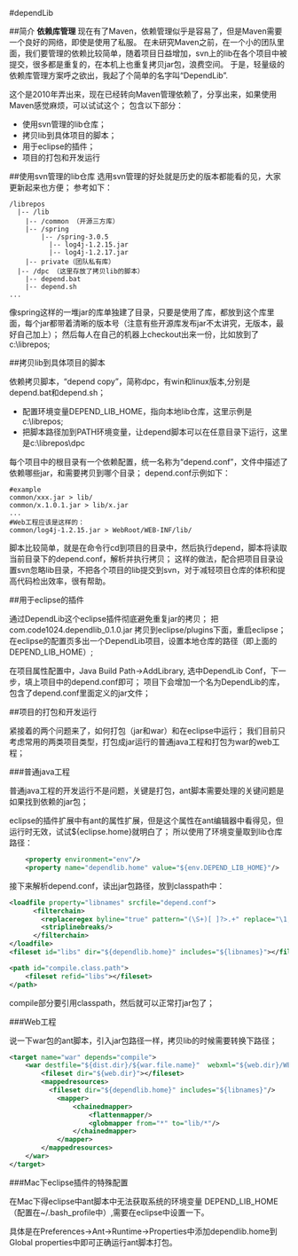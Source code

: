 #dependLib

##简介
**依赖库管理**
现在有了Maven，依赖管理似乎是容易了，但是Maven需要一个良好的网络，即使是使用了私服。
在未研究Maven之前，在一个小的团队里面，我们要管理的依赖比较简单，随着项目日益增加，svn上的lib在各个项目中被提交，很多都是重复的，在本机上也重复拷贝jar包，浪费空间。
于是，轻量级的依赖库管理方案呼之欲出，我起了个简单的名字叫“DependLib”.

这个是2010年弄出来，现在已经转向Maven管理依赖了，分享出来，如果使用Maven感觉麻烦，可以试试这个；
包含以下部分：

* 使用svn管理的lib仓库；
* 拷贝lib到具体项目的脚本；
* 用于eclipse的插件；
* 项目的打包和开发运行



##使用svn管理的lib仓库
选用svn管理的好处就是历史的版本都能看的见，大家更新起来也方便；
参考如下：

```
/librepos
  |-- /lib
    |-- /common （开源三方库）
    |-- /spring
        |-- /spring-3.0.5
          |-- log4j-1.2.15.jar
          |-- log4j-1.2.17.jar
    |-- private（团队私有库）
  |-- /dpc （这里存放了拷贝lib的脚本）
    |-- depend.bat
    |-- depend.sh
...
```

像spring这样的一堆jar的库单独建了目录，只要是使用了库，都放到这个库里面，每个jar都带着清晰的版本号（注意有些开源库发布jar不太讲究，无版本，最好自己加上）；
然后每人在自己的机器上checkout出来一份，比如放到了c:\librepos;

##拷贝lib到具体项目的脚本

依赖拷贝脚本，“depend copy”，简称dpc，有win和linux版本,分别是depend.bat和depend.sh；

* 配置环境变量DEPEND_LIB_HOME，指向本地lib仓库，这里示例是c:\librepos;
* 把脚本路径加到PATH环境变量，让depend脚本可以在任意目录下运行，这里是c:\librepos\dpc

每个项目中的根目录有一个依赖配置，统一名称为“depend.conf”，文件中描述了依赖哪些jar，和需要拷贝到哪个目录；
depend.conf示例如下：

```
#example
common/xxx.jar > lib/
common/x.1.0.1.jar > lib/x.jar
...
#Web工程应该是这样的：
common/log4j-1.2.15.jar > WebRoot/WEB-INF/lib/
```

脚本比较简单，就是在命令行cd到项目的目录中，然后执行depend，脚本将读取当前目录下的depend.conf，解析并执行拷贝；
这样的做法，配合把项目目录设置svn忽略lib目录，不把各个项目的lib提交到svn，对于减轻项目仓库的体积和提高代码检出效率，很有帮助。

##用于eclipse的插件

通过DependLib这个eclipse插件彻底避免重复jar的拷贝；
把 com.code1024.dependlib_0.1.0.jar 拷贝到eclipse/plugins下面，重启eclipse；
在eclipse的配置页多出一个DependLib项目，设置本地仓库的路径（即上面的DEPEND_LIB_HOME）;

在项目属性配置中，Java Build Path->AddLibrary, 选中DependLib Conf，下一步，填上项目中的depend.conf即可；
项目下会增加一个名为DependLib的库，包含了depend.conf里面定义的jar文件；

##项目的打包和开发运行

紧接着的两个问题来了，如何打包（jar和war）和在eclipse中运行；
我们目前只考虑常用的两类项目类型，打包成jar运行的普通java工程和打包为war的web工程；

###普通java工程

普通java工程的开发运行不是问题，关键是打包，ant脚本需要处理的关键问题是如果找到依赖的jar包；

eclipse的插件扩展中有ant的属性扩展，但是这个属性在ant编辑器中看得见，但运行时无效，试试${eclipse.home}就明白了；
所以使用了环境变量取到lib仓库路径：

```xml
	<property environment="env"/>
	<property name="dependlib.home" value="${env.DEPEND_LIB_HOME}"/>
```

接下来解析depend.conf，读出jar包路径，放到classpath中：

```xml
<loadfile property="libnames" srcfile="depend.conf">
      <filterchain>
        <replaceregex byline="true" pattern="(\S+)[ ]?>.+" replace="\1,"/>
        <striplinebreaks/>
      </filterchain>
</loadfile>
<fileset id="libs" dir="${dependlib.home}" includes="${libnames}"></fileset>

<path id="compile.class.path">
    <fileset refid="libs"></fileset>
</path>
```
compile部分要引用classpath，然后就可以正常打jar包了；

###Web工程

说一下war包的ant脚本，引入jar包路径一样，拷贝lib的时候需要转换下路径；

```xml
<target name="war" depends="compile">
    <war destfile="${dist.dir}/${war.file.name}"  webxml="${web.dir}/WEB-INF/web.xml">
        <fileset dir="${web.dir}"></fileset>
        <mappedresources>
          <fileset dir="${dependlib.home}" includes="${libnames}"/>
            <mapper>
                <chainedmapper>
                    <flattenmapper/>
                    <globmapper from="*" to="lib/*"/>
                </chainedmapper>
            </mapper>
        </mappedresources>
    </war>
</target>
```

###Mac下eclipse插件的特殊配置

在Mac下得eclipse中ant脚本中无法获取系统的环境变量 DEPEND_LIB_HOME（配置在~/.bash_profile中）,需要在eclipse中设置一下。

具体是在Preferences->Ant->Runtime->Properties中添加dependlib.home到Global properties中即可正确运行ant脚本打包。

